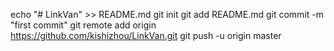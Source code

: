 echo "# LinkVan" >> README.md
git init
git add README.md
git commit -m "first commit"
git remote add origin https://github.com/kishizhou/LinkVan.git
git push -u origin master

